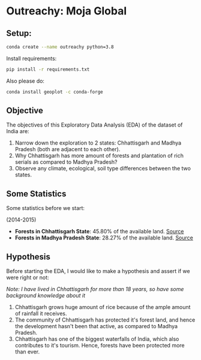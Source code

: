 # Outreachy: Moja Global

## Setup:

```bash
conda create --name outreachy python=3.8
```

Install requirements:

```bash
pip install -r requirements.txt
```

Also please do:

```bash
conda install geoplot -c conda-forge
```

## Objective

The objectives of this Exploratory Data Analysis (EDA) of the dataset of India are:

1. Narrow down the exploration to 2 states: Chhattisgarh and Madhya Pradesh (both are adjacent to each other).
2. Why Chhattisgarh has more amount of forests and plantation of rich serials as compared to Madhya Pradesh?
3. Observe any climate, ecological, soil type differences between the two states.

## Some Statistics

Some statistics before we start:

(2014-2015)

* **Forests in Chhattisgarh State**: 45.80% of the available land. [Source](https://fsi.nic.in/isfr19/vol2/isfr-2019-vol-ii-chhattisgarh.pdf)
* **Forests in Madhya Pradesh State**: 28.27% of the available land. [Source](https://fsi.nic.in/isfr19/vol2/isfr-2019-vol-ii-madhya-pradesh.pdf)

## Hypothesis

Before starting the EDA, I would like to make a hypothesis and assert if we were right or not:

_Note: I have lived in Chhattisgarh for more than 18 years, so have some background knowledge about it_

1. Chhattisgarh grows huge amount of rice because of the ample amount of rainfall it receives.
2. The community of Chhattisgarh has protected it's forest land, and hence the development hasn't been that active, as compared to Madhya Pradesh.
3. Chhattisgarh has one of the biggest waterfalls of India, which also contributes to it's tourism. Hence, forests have been protected more than ever.
